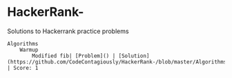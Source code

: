 # HackerRank-


Solutions to Hackerrank practice problems

    Algorithms
        Warmup
            Modified fib| [Problem]() | [Solution](https://github.com/CodeContagiously/HackerRank-/blob/master/Algorithms/Modfib.py) | Score: 1

